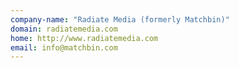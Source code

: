 ```yaml
---
company-name: "Radiate Media (formerly Matchbin)"
domain: radiatemedia.com
home: http://www.radiatemedia.com
email: info@matchbin.com
---
```




